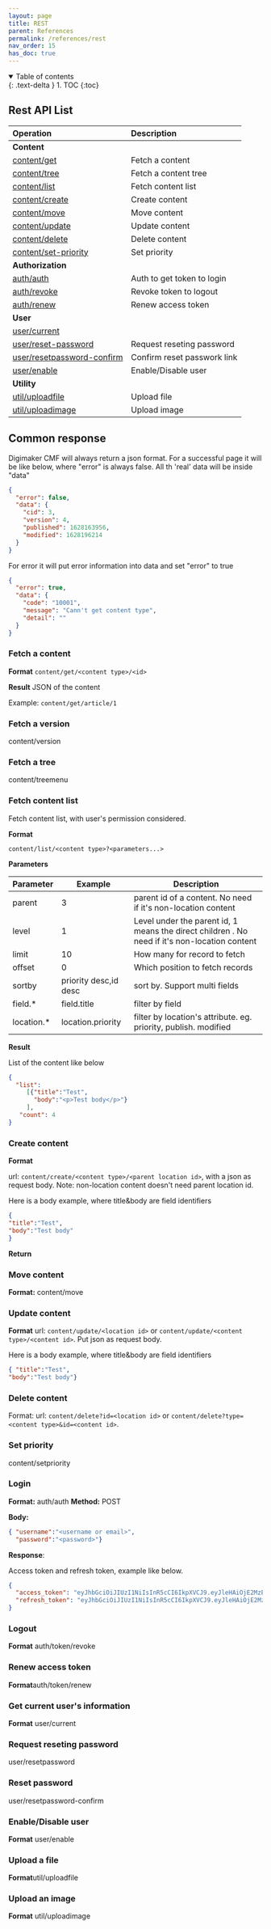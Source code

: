 ```yaml
---
layout: page
title: REST
parent: References
permalink: /references/rest
nav_order: 15
has_doc: true
---
```


<details open markdown="block">
  <summary>
    Table of contents
  </summary>
  {: .text-delta }
1. TOC
{:toc}
</details>

## Rest API List
| Operation        | Description  | 
|:-------------|:------------------|
| **Content**|
| [content/get](#fetch-a-content)| Fetch a content |
| [content/tree](#fetch-a-tree)| Fetch a content tree |
| [content/list](#fetch-content-list)| Fetch content list |
| [content/create](#create-content)| Create content |
| [content/move](#move-content)| Move content |
| [content/update](#update-content)| Update content |
| [content/delete](#delete-content)| Delete content |
| [content/set-priority](#set-priority)| Set priority |
|**Authorization**|
| [auth/auth](#login)| Auth to get token to login |
| [auth/revoke](#logout)| Revoke token to logout |
| [auth/renew](#renew-access-token)| Renew access token |
|**User**|
| [user/current](#get-current-users-information)| 
| [user/reset-password](#request-reseting-password)| Request reseting password   |
| [user/resetpassword-confirm](#reset-password)| Confirm reset passwork link |
| [user/enable](#enabledisable-user)| Enable/Disable user |
|**Utility**|
|[util/uploadfile](#util/uploadfile)|Upload file|
|[util/uploadimage](#util/uploadimage)|Upload image|

## Common response

Digimaker CMF will always return a json format. For a successful page it will be like below, where "error" is always false. All th 'real' data will be inside "data"

```json
{
  "error": false,
  "data": {
    "cid": 3,
    "version": 4,
    "published": 1628163956,
    "modified": 1628196214
  }
}

```

For error it will put error information into data and set "error" to true
```json
{
  "error": true,
  "data": {
    "code": "10001",
    "message": "Cann't get content type",
    "detail": ""
  }
}
```




### Fetch a content

**Format**
`content/get/<content type>/<id>`

**Result**
JSON of the content


Example: `content/get/article/1`


### Fetch a version
content/version

### Fetch a tree
content/treemenu

### Fetch content list
Fetch content list, with user's permission considered.

**Format**

`content/list/<content type>?<parameters...>`
  
**Parameters**
  
  | Parameter        |   Example | Description  |
| ------------- |-------------| -----|
|  parent    | 3 | parent id of a content. No need if it's non-location content |
|  level    | 1 | Level under the parent id, 1 means the direct children . No need if it's non-location content |
|  limit    | 10 | How many for record to fetch |
|  offset    | 0 | Which position to fetch records |
|  sortby    | priority desc,id desc | sort by. Support multi fields |
|  field.*    | field.title | filter by field |  
|  location.*       | location.priority | filter by location's attribute. eg. priority, publish. modified  |
  

**Result**

  List of the content like below
```json
{
  "list": 
     [{"title":"Test", 
       "body":"<p>Test body</p>"}
     ],   
   "count": 4
}  
```

### Create content  
**Format**

url: `content/create/<content type>/<parent location id>`, with a json as request body.  Note: non-location content doesn't need parent location id.

Here is a body example, where title&body are field identifiers
  ```json
{
  "title":"Test", 
  "body":"Test body"
 }
  ```
**Return**


 
  

### Move content
**Format:** content/move

### Update content
  
**Format**
url: `content/update/<location id>` or `content/update/<content type>/<content id>`. Put json as request body.  
  
Here is a body example, where title&body are field identifiers
  ```json
{ "title":"Test",
  "body":"Test body"}
 ```

### Delete content

Format:
url: `content/delete?id=<location id>` or `content/delete?type=<content type>&id=<content id>`.
  
### Set priority
content/setpriority

### Login
**Format:** auth/auth
**Method:** POST

**Body:** 

```json
{ "username":"<username or email>",
  "password":"<password>"}
 ```
 
**Response**:

Access token and refresh token, example like below.
```json
{
  "access_token": "eyJhbGciOiJIUzI1NiIsInR5cCI6IkpXVCJ9.eyJleHAiOjE2MzE1MzgzNDcsInVzZXJfaWQiOjEsInVzZXJfbmFtZSI6IkFkbWluaXN0cmF0b3IgQWRtaW4ifQ.VV3yJW7q5oZ4PVMj8d-2m224MmOP7PG3QJCWPL3mv0w",
  "refresh_token": "eyJhbGciOiJIUzI1NiIsInR5cCI6IkpXVCJ9.eyJleHAiOjE2MzE1NDYxNDcsImd1aWQiOiI4MWZjZjYzMC02ZWFhLTQwMjctOGI1Zi1kZjc2YjgwY2JjNDgiLCJ1c2VyX2lkIjoxfQ.DegXqhzWML1sgENCnZVjC_udW77_m_rkV0Us7-CcP-M"
}
```


### Logout
**Format** auth/token/revoke

### Renew access token
**Format**auth/token/renew


### Get current user's information
**Format** user/current

### Request reseting password
user/resetpassword

### Reset password
user/resetpassword-confirm

### Enable/Disable user
**Format** user/enable

### Upload a file
**Format**util/uploadfile

### Upload an image
**Format** util/uploadimage

